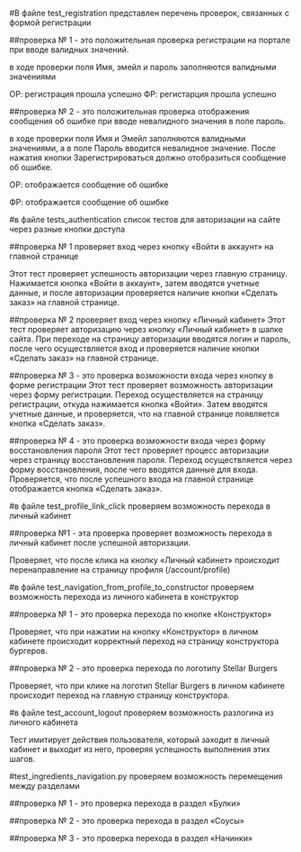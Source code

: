 #В файле test_registration представлен перечень проверок, связанных с формой регистрации

##проверка № 1 - это положительная проверка регистрации на портале при вводе валидных значений.

в ходе проверки поля Имя, эмейл и пароль заполняются валидными значениями

ОР: регистрация прошла успешно
ФР: регистарция прошла успешно

##проверка № 2 - это положительная проверка отображения сообщения об ошибке при вводе невалидного значения в поле пароль.

в ходе проверки поля Имя и Эмейл заполняются валидными значениями, а в поле Пароль вводится невалидное значение. После нажатия кнопки Зарегистрироваться должно отобразиться сообщение об ошибке.

ОР: отображается сообщение об ошибке

ФР: отображается сообщение об ошибке

#в файле tests_authentication список тестов для авторизации на сайте через разные кнопки доступа

##проверка № 1 проверяет вход через кнопку «Войти в аккаунт» на главной странице

Этот тест проверяет успешность авторизации через главную страницу. Нажимается кнопка «Войти в аккаунт», затем вводятся учетные данные, и после авторизации проверяется наличие кнопки «Сделать заказ» на главной странице.

##проверка № 2 проверяет вход через кнопку «Личный кабинет»
Этот тест проверяет авторизацию через кнопку «Личный кабинет» в шапке сайта. При переходе на страницу авторизации вводятся логин и пароль, после чего осуществляется вход и проверяется наличие кнопки «Сделать заказ» на главной странице.

##проверка № 3 - это проверка возможности входа через кнопку в форме регистрации
Этот тест проверяет возможность авторизации через форму регистрации. Переход осуществляется на страницу регистрации, откуда нажимается кнопка «Войти». Затем вводятся учетные данные, и проверяется, что на главной странице появляется кнопка «Сделать заказ».

##проверка № 4 - это проверка возможности входа через форму восстановления пароля
Этот тест проверяет процесс авторизации через страницу восстановления пароля. Переход осуществляется через форму восстановления, после чего вводятся данные для входа. Проверяется, что после успешного входа на главной странице отображается кнопка «Сделать заказ».

#в файле test_profile_link_click проверяем возможность перехода в личный кабинет

##проверка №1 - эта проверка проверяет возможность перехода в личный кабинет после успешной авторизации.

Проверяет, что после клика на кнопку «Личный кабинет» происходит перенаправление на страницу профиля (/account/profile)

#в файле test_navigation_from_profile_to_constructor проверяем возможность перехода из личного кабинета в конструктор

##проверка № 1 - это проверка перехода по кнопке «Конструктор»

Проверяет, что при нажатии на кнопку «Конструктор» в личном кабинете происходит корректный переход на страницу конструктора бургеров.

##проверка № 2 - это проверка перехода по логотипу Stellar Burgers

Проверяет, что при клике на логотип Stellar Burgers в личном кабинете происходит переход на главную страницу конструктора.

#в файле test_account_logout проверяем возможность разлогина из личного кабинета

Тест имитирует действия пользователя, который заходит в личный кабинет и выходит из него, проверяя успешность выполнения этих шагов.

#test_ingredients_navigation.py проверяем возможность перемещения между разделами

##проверка № 1 - это проверка перехода в раздел «Булки»

##проверка № 2 - это проверка перехода в раздел «Соусы»

##проверка № 3 - это проверка перехода в раздел «Начинки»